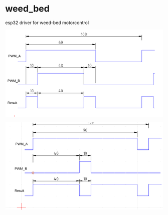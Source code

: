 # weed_bed
esp32 driver  for weed-bed motorcontrol

![pwm_timing.png](pwm_timing.png)

![pwm_timing2.png](pwm_timing2.png)
